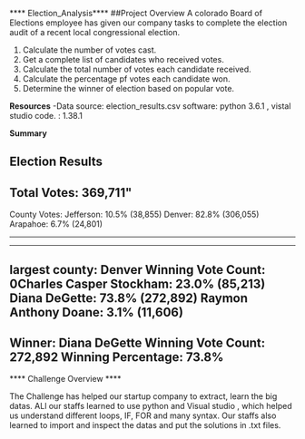 **** Election_Analysis****
##Project Overview
A colorado Board of Elections employee has given our company tasks to complete the election audit of a recent local congressional election.
1. Calculate the number of votes cast.
2. Get a complete list of candidates who received votes.
3. Calculate the total number of votes each candidate received.
4. Calculate the percentage pf votes each candidate won.
5. Determine the winner of election based on popular vote.

**Resources**
-Data source: election_results.csv
software: python 3.6.1 , vistal studio code. : 1.38.1

****Summary****

Election Results
-------------------------
Total Votes: 369,711"
-------------------------

County Votes:
Jefferson: 10.5% (38,855)
Denver: 82.8% (306,055)
Arapahoe: 6.7% (24,801)

_________________________
-------------------------
largest county: Denver
Winning Vote Count: 0Charles Casper Stockham: 23.0% (85,213)
Diana DeGette: 73.8% (272,892)
Raymon Anthony Doane: 3.1% (11,606)
-------------------------
Winner: Diana DeGette
Winning Vote Count: 272,892
Winning Percentage: 73.8%
-------------------------

**** Challenge Overview ****

The Challenge has helped our startup company to extract, learn the big datas. ALl our staffs learned to use python and Visual studio , which helped us understand different loops, IF, FOR and many syntax. Our staffs also learned to import and inspect the datas and put the solutions in .txt files. 

